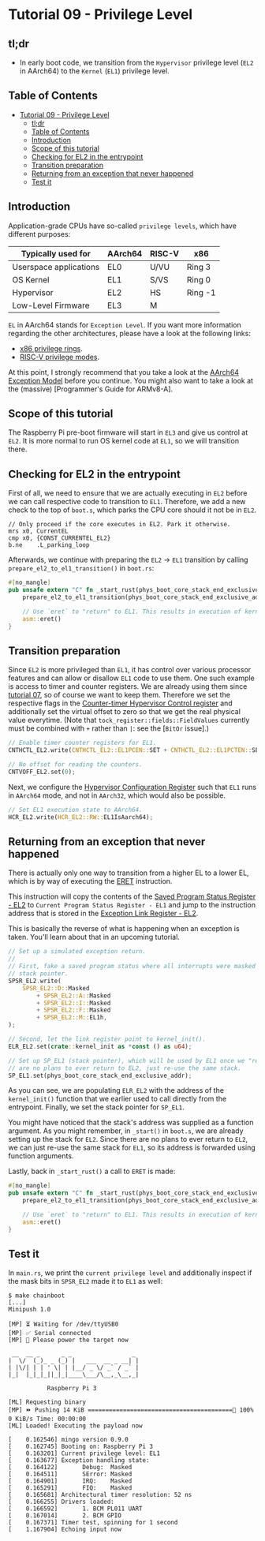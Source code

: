 # Tutorial 09 - Privilege Level

## tl;dr

- In early boot code, we transition from the `Hypervisor` privilege level (`EL2` in AArch64)
  to the `Kernel` (`EL1`) privilege level.

## Table of Contents

- [Tutorial 09 - Privilege Level](#tutorial-09---privilege-level)
  - [tl;dr](#tldr)
  - [Table of Contents](#table-of-contents)
  - [Introduction](#introduction)
  - [Scope of this tutorial](#scope-of-this-tutorial)
  - [Checking for EL2 in the entrypoint](#checking-for-el2-in-the-entrypoint)
  - [Transition preparation](#transition-preparation)
  - [Returning from an exception that never happened](#returning-from-an-exception-that-never-happened)
  - [Test it](#test-it)

## Introduction

Application-grade CPUs have so-called `privilege levels`, which have different purposes:

| Typically used for     | AArch64 | RISC-V | x86     |
| ---------------------- | ------- | ------ | ------- |
| Userspace applications | EL0     | U/VU   | Ring 3  |
| OS Kernel              | EL1     | S/VS   | Ring 0  |
| Hypervisor             | EL2     | HS     | Ring -1 |
| Low-Level Firmware     | EL3     | M      |         |

`EL` in AArch64 stands for `Exception Level`. If you want more information regarding the
other architectures, please have a look at the following links:
- [x86 privilege rings].
- [RISC-V privilege modes].

At this point, I strongly recommend that you take a look at the [AArch64 Exception Model]
before you continue. You might also want to take a look at the (massive) [Programmer's Guide
for ARMv8-A].

[x86 privilege rings]: https://en.wikipedia.org/wiki/Protection_ring
[RISC-V privilege modes]: https://five-embeddev.com/riscv-priv-isa-manual/Priv-v1.12/priv-intro.html#privilege-levels
[AArch64 Exception Model]: https://developer.arm.com/documentation/102412/0103/Privilege-and-Exception-levels/Types-of-privilege
[Programmer’s Guide for ARMv8-A]: https://developer.arm.com/documentation/ddi0487/lb

## Scope of this tutorial

The Raspberry Pi pre-boot firmware will start in `EL3` and give us control at `EL2`. It is
more normal to run OS kernel code at `EL1`, so we will transition there.

## Checking for EL2 in the entrypoint

First of all, we need to ensure that we are actually executing in `EL2` before we can call
respective code to transition to `EL1`. Therefore, we add a new check to the top of
`boot.s`, which parks the CPU core should it not be in `EL2`.

```
// Only proceed if the core executes in EL2. Park it otherwise.
mrs	x0, CurrentEL
cmp	x0, {CONST_CURRENTEL_EL2}
b.ne	.L_parking_loop
```

Afterwards, we continue with preparing the `EL2` -> `EL1` transition by calling
`prepare_el2_to_el1_transition()` in `boot.rs`:

```rust
#[no_mangle]
pub unsafe extern "C" fn _start_rust(phys_boot_core_stack_end_exclusive_addr: u64) -> ! {
    prepare_el2_to_el1_transition(phys_boot_core_stack_end_exclusive_addr);

    // Use `eret` to "return" to EL1. This results in execution of kernel_init() in EL1.
    asm::eret()
}
```

## Transition preparation

Since `EL2` is more privileged than `EL1`, it has control over various processor features and can
allow or disallow `EL1` code to use them. One such example is access to timer and counter registers.
We are already using them since [tutorial 07](../07_timestamps/), so of course we want to keep them.
Therefore we set the respective flags in the [Counter-timer Hypervisor Control register] and
additionally set the virtual offset to zero so that we get the real physical value everytime.
(Note that `tock_register::fields::FieldValues` currently must be combined with `+` rather than `|`:
see the [`BitOr` issue].)

[`BitOr`issue]: https://github.com/tock/tock/issues/4469

[Counter-timer Hypervisor Control register]:  https://docs.rs/aarch64-cpu/9.0.0/src/aarch64_cpu/registers/cnthctl_el2.rs.html

```rust
// Enable timer counter registers for EL1.
CNTHCTL_EL2.write(CNTHCTL_EL2::EL1PCEN::SET + CNTHCTL_EL2::EL1PCTEN::SET);

// No offset for reading the counters.
CNTVOFF_EL2.set(0);
```

Next, we configure the [Hypervisor Configuration Register] such that `EL1` runs in `AArch64` mode,
and not in `AArch32`, which would also be possible.

[Hypervisor Configuration Register]: https://docs.rs/aarch64-cpu/9.0.0/src/aarch64_cpu/registers/hcr_el2.rs.html

```rust
// Set EL1 execution state to AArch64.
HCR_EL2.write(HCR_EL2::RW::EL1IsAarch64);
```

## Returning from an exception that never happened

There is actually only one way to transition from a higher EL to a lower EL, which is by way of
executing the [ERET] instruction.

[ERET]: https://docs.rs/aarch64-cpu/9.0.0/src/aarch64_cpu/asm.rs.html#92-101

This instruction will copy the contents of the [Saved Program Status Register - EL2] to `Current
Program Status Register - EL1` and jump to the instruction address that is stored in the [Exception
Link Register - EL2].

This is basically the reverse of what is happening when an exception is taken. You'll learn about
that in an upcoming tutorial.

[Saved Program Status Register - EL2]: https://docs.rs/aarch64-cpu/9.0.0/src/aarch64_cpu/registers/spsr_el2.rs.html
[Exception Link Register - EL2]: https://docs.rs/aarch64-cpu/9.0.0/src/aarch64_cpu/registers/elr_el2.rs.html

```rust
// Set up a simulated exception return.
//
// First, fake a saved program status where all interrupts were masked and SP_EL1 was used as a
// stack pointer.
SPSR_EL2.write(
    SPSR_EL2::D::Masked
        + SPSR_EL2::A::Masked
        + SPSR_EL2::I::Masked
        + SPSR_EL2::F::Masked
        + SPSR_EL2::M::EL1h,
);

// Second, let the link register point to kernel_init().
ELR_EL2.set(crate::kernel_init as *const () as u64);

// Set up SP_EL1 (stack pointer), which will be used by EL1 once we "return" to it. Since there
// are no plans to ever return to EL2, just re-use the same stack.
SP_EL1.set(phys_boot_core_stack_end_exclusive_addr);
```

As you can see, we are populating `ELR_EL2` with the address of the `kernel_init()` function that we
earlier used to call directly from the entrypoint. Finally, we set the stack pointer for `SP_EL1`.

You might have noticed that the stack's address was supplied as a function argument. As you might
remember, in  `_start()` in `boot.s`, we are already setting up the stack for `EL2`. Since there
are no plans to ever return to `EL2`, we can just re-use the same stack for `EL1`, so its address is
forwarded using function arguments.

Lastly, back in `_start_rust()` a call to `ERET` is made:

```rust
#[no_mangle]
pub unsafe extern "C" fn _start_rust(phys_boot_core_stack_end_exclusive_addr: u64) -> ! {
    prepare_el2_to_el1_transition(phys_boot_core_stack_end_exclusive_addr);

    // Use `eret` to "return" to EL1. This results in execution of kernel_init() in EL1.
    asm::eret()
}
```

## Test it

In `main.rs`, we print the `current privilege level` and additionally inspect if the mask bits in
`SPSR_EL2` made it to `EL1` as well:

```console
$ make chainboot
[...]
Minipush 1.0

[MP] ⏳ Waiting for /dev/ttyUSB0
[MP] ✅ Serial connected
[MP] 🔌 Please power the target now

 __  __ _      _ _                 _
|  \/  (_)_ _ (_) |   ___  __ _ __| |
| |\/| | | ' \| | |__/ _ \/ _` / _` |
|_|  |_|_|_||_|_|____\___/\__,_\__,_|

           Raspberry Pi 3

[ML] Requesting binary
[MP] ⏩ Pushing 14 KiB =========================================🦀 100% 0 KiB/s Time: 00:00:00
[ML] Loaded! Executing the payload now

[    0.162546] mingo version 0.9.0
[    0.162745] Booting on: Raspberry Pi 3
[    0.163201] Current privilege level: EL1
[    0.163677] Exception handling state:
[    0.164122]       Debug:  Masked
[    0.164511]       SError: Masked
[    0.164901]       IRQ:    Masked
[    0.165291]       FIQ:    Masked
[    0.165681] Architectural timer resolution: 52 ns
[    0.166255] Drivers loaded:
[    0.166592]       1. BCM PL011 UART
[    0.167014]       2. BCM GPIO
[    0.167371] Timer test, spinning for 1 second
[    1.167904] Echoing input now
```

